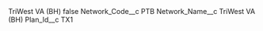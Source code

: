 <?xml version="1.0" encoding="UTF-8"?>
<CustomMetadata xmlns="http://soap.sforce.com/2006/04/metadata" xmlns:xsi="http://www.w3.org/2001/XMLSchema-instance" xmlns:xsd="http://www.w3.org/2001/XMLSchema">
    <label>TriWest VA (BH)</label>
    <protected>false</protected>
    <values>
        <field>Network_Code__c</field>
        <value xsi:type="xsd:string">PTB</value>
    </values>
    <values>
        <field>Network_Name__c</field>
        <value xsi:type="xsd:string">TriWest VA (BH)</value>
    </values>
    <values>
        <field>Plan_Id__c</field>
        <value xsi:type="xsd:string">TX1</value>
    </values>
</CustomMetadata>
